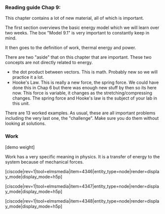 ### Reading guide Chap 9: 

This chapter contains a lot of new material, all of which is important. 

The first section overviews the basic energy model which we will learn over two weeks. The box "Model 9.1" is very important to constantly keep in mind. 

It then goes to the definition of work, thermal energy and power. 

There are two "aside" that on this chapter that are important. These two concepts are not directly related to energy. 

* the dot product between vectors. This is math. Probably new so we will practice it a lot. 
* Hooke's Law. This is really a new force, the spring force. We could have done this in Chap 6 but there was enough new stuff by then so its here now. This force is variable, it changes as the stretching/compressing changes. The spring force and Hooke's law is the subject of your lab in this unit.  

There are 13 worked examples. As usual, these are all important problems including the very last one, the "challenge". Make sure you do them without looking at solutions. 

### Work

[demo weight]

<lrndesign-sidenote label="Instructor Note" icon="bookmark" bg-color="#c2e5f2">
Work has a very specific meaning in physics. It is a transfer of energy to the system because of mechanical forces. 
</lrndesign-sidenote>

[ciscode|rev=1|tool=elmsmedia|item=4346|entity_type=node|render=display_mode|display_mode=h5p]

[ciscode|rev=1|tool=elmsmedia|item=4347|entity_type=node|render=display_mode|display_mode=h5p]

[ciscode|rev=1|tool=elmsmedia|item=4348|entity_type=node|render=display_mode|display_mode=h5p]